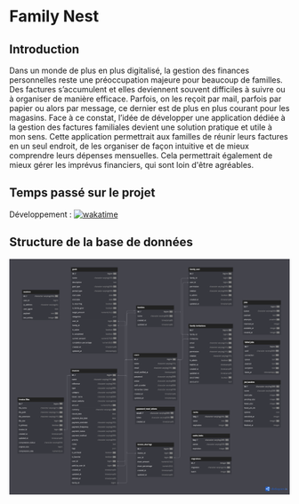# Family Nest

## Introduction
Dans un monde de plus en plus digitalisé, la gestion des finances personnelles reste une préoccupation majeure pour beaucoup de familles.
Des factures s’accumulent et elles deviennent souvent difficiles à suivre ou à organiser de manière efficace.
Parfois, on les reçoit par mail, parfois par papier ou alors par message, ce dernier est de plus en plus courant pour les magasins.
Face à ce constat, l’idée de développer une application dédiée à la gestion des factures familiales devient une solution pratique et utile à mon sens.
Cette application permettrait aux familles de réunir leurs factures en un seul endroit, de les organiser de façon intuitive et de mieux comprendre leurs dépenses mensuelles.
Cela permettrait également de mieux gérer les imprévus financiers, qui sont loin d'être agréables.

## Temps passé sur le projet

Développement :
[![wakatime](https://wakatime.com/badge/github/VanMeerbergenRenaud/family-nest.svg)](https://wakatime.com/badge/github/VanMeerbergenRenaud/family-nest)

## Structure de la base de données

![Structure de la base de données](public/img/db.png)
